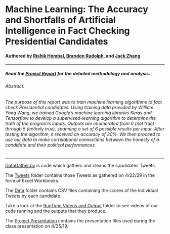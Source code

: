 # Machine Learning: The Accuracy and Shortfalls of Artificial Intelligence in Fact Checking Presidential Candidates

#### Authored by [Rishik Hombal](rsh83@case.edu), [Brandon Rudolph](brr30@case.edu), and [Jack Zhang](cxz416@case.edu)
***
##### Read the [Project Report](https://github.com/blazepower/DSCI_133_Project/tree/master/Project_Report.docx) for the detailed methodology and analysis.

###### Abstract:
###### The purpose of this report was to train machine learning algorithms to fact check Presidential candidates. Using training data provided by William Yang Wang, we trained Google’s machine learning libraries Keras and Tensorflow to develop a supervised-learning algorithm to determine the truth of the program’s inputs. Outputs are enumerated from 0 (not true) through 5 (entirely true), spanning a set of 6 possible results per input. After testing the algorithm, it received an accuracy of 30%. We then proceed to use our data to make correlational connections between the honesty of a candidate and their political performances.
***

[DataGather.py](https://github.com/blazepower/DSCI_133_Project/blob/master/DataGather.py) is code which gathers and cleans the candidates Tweets. 

The [Tweets](https://github.com/blazepower/DSCI_133_Project/tree/master/Tweets) folder contains those Tweets as gathered on 4/22/29 in the form of Excel Workbooks.

The [Data](https://github.com/blazepower/DSCI_133_Project/tree/master/Data) folder contains CSV files containing the scores of the individual Tweets by each candidate.

Take a look at the [RunTime Videos and Output](https://github.com/blazepower/DSCI_133_Project/tree/master/RunTime_Videos_and_Output) folder to see videos of our code running and the outputs that they produce.

The [Project Presentation](https://github.com/blazepower/DSCI_133_Project/blob/master/Project_Presentation.pdf) contains the presentation files used during the class presentation on 4/25/19.
